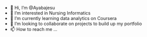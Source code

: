 - 👋 Hi, I’m @Ayabajesu
- 👀 I’m interested in Nursing Informatics 
- 🌱 I’m currently learning data analytics on Coursera
- 💞️ I’m looking to collaborate on projects to build up my portfolio 
- 📫 How to reach me ...

<!---
Ayabajesu/Ayabajesu is a ✨ special ✨ repository because its `README.md` (this file) appears on your GitHub profile.
You can click the Preview link to take a look at your changes.
--->
